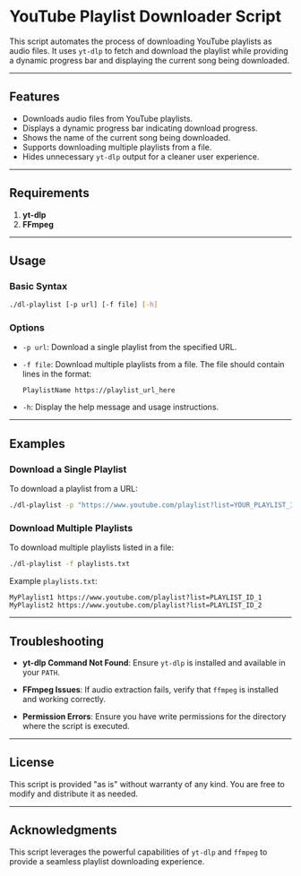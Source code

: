 # YouTube Playlist Downloader Script

This script automates the process of downloading YouTube playlists as audio files. It uses `yt-dlp` to fetch and download the playlist while providing a dynamic progress bar and displaying the current song being downloaded.

---

## Features

- Downloads audio files from YouTube playlists.
- Displays a dynamic progress bar indicating download progress.
- Shows the name of the current song being downloaded.
- Supports downloading multiple playlists from a file.
- Hides unnecessary `yt-dlp` output for a cleaner user experience.

---

## Requirements

1. **yt-dlp** 
2. **FFmpeg**

---

## Usage

### Basic Syntax

```bash
./dl-playlist [-p url] [-f file] [-h]
```

### Options

- `-p url`:
  Download a single playlist from the specified URL.

- `-f file`:
  Download multiple playlists from a file. The file should contain lines in the format:

  ```
  PlaylistName https://playlist_url_here
  ```

- `-h`:
  Display the help message and usage instructions.

---

## Examples

### Download a Single Playlist

To download a playlist from a URL:

```bash
./dl-playlist -p "https://www.youtube.com/playlist?list=YOUR_PLAYLIST_ID"
```

### Download Multiple Playlists

To download multiple playlists listed in a file:

```bash
./dl-playlist -f playlists.txt
```

Example `playlists.txt`:

```
MyPlaylist1 https://www.youtube.com/playlist?list=PLAYLIST_ID_1
MyPlaylist2 https://www.youtube.com/playlist?list=PLAYLIST_ID_2
```

---


## Troubleshooting

- **yt-dlp Command Not Found**:
  Ensure `yt-dlp` is installed and available in your `PATH`.

- **FFmpeg Issues**:
  If audio extraction fails, verify that `ffmpeg` is installed and working correctly.

- **Permission Errors**:
  Ensure you have write permissions for the directory where the script is executed.

---

## License

This script is provided "as is" without warranty of any kind. You are free to modify and distribute it as needed.

---

## Acknowledgments

This script leverages the powerful capabilities of `yt-dlp` and `ffmpeg` to provide a seamless playlist downloading experience.


